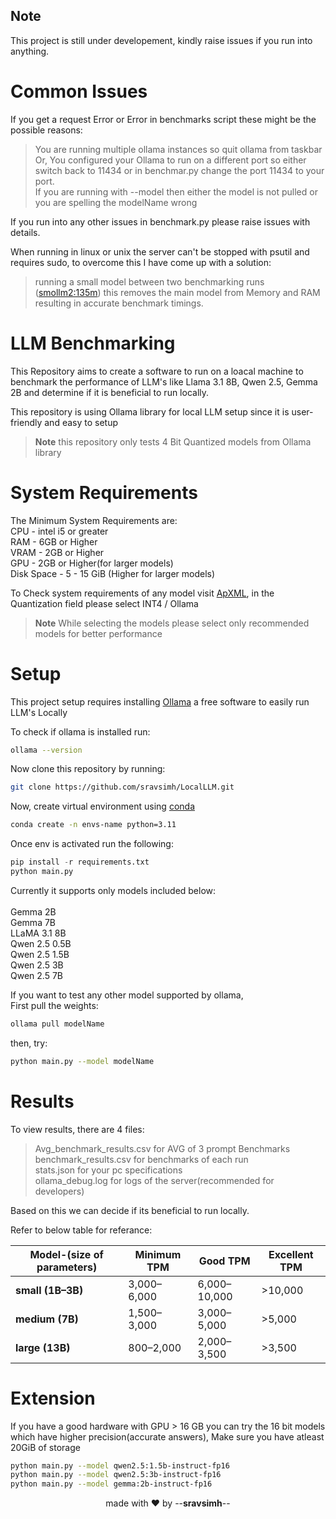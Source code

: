 ## Note
This project is still under developement, kindly raise issues if you run into anything.

# Common Issues

If you get a request Error or Error in benchmarks script these might be the possible reasons:
>You are running multiple ollama instances so quit ollama from taskbar<br>
>Or, You configured your Ollama to run on a different port so either switch back to 11434 or in benchmar.py change the port 11434 to your port.<br>
>If you are running with --model then either the model is not pulled or you are spelling the modelName wrong

If you run into any other issues in benchmark.py please raise issues with details.

When running in linux or unix the server can't be stopped with psutil and requires sudo, to overcome this I have come up with a solution:
>running a small model between two benchmarking runs ([smollm2:135m](https://ollama.com/library/smollm2)) this removes the main model from Memory and RAM resulting in accurate benchmark timings.






# LLM Benchmarking
This Repository aims to create a software to run on a loacal machine to benchmark the performance of LLM's like Llama 3.1 8B, Qwen 2.5, Gemma 2B and determine if it is beneficial to run locally.

This repository is using Ollama library for local LLM setup since it is user-friendly and easy to setup

>**Note** this repository only tests 4 Bit Quantized models from Ollama library

# System Requirements

The Minimum System Requirements are:<br>
CPU - intel i5 or greater<br>
RAM - 6GB or Higher<br>
VRAM - 2GB or Higher<br>
GPU - 2GB or Higher(for larger models)<br>
Disk Space - 5 - 15 GiB (Higher for larger models)<br>

To Check system requirements of any model visit [ApXML](https://apxml.com/models), in the Quantization field please select INT4 / Ollama

>**Note**
While selecting the models please select only recommended models for better performance


# Setup
This project setup requires installing [Ollama](https://ollama.com/) a free software to easily run LLM's Locally

To check if ollama is installed run:
```bash
ollama --version
```

Now clone this repository by running:<br>
```bash
git clone https://github.com/sravsimh/LocalLLM.git
```
Now, create virtual environment using [conda](https://www.anaconda.com/docs/getting-started/miniconda/main) 
```bash
conda create -n envs-name python=3.11
```

Once env is activated run the following:
```python
pip install -r requirements.txt
python main.py
```
Currently it supports only models included below:<br>
<br>
Gemma 2B <br>
Gemma 7B <br>
LLaMA 3.1 8B <br>
Qwen 2.5 0.5B <br>
Qwen 2.5 1.5B <br>
Qwen 2.5 3B <br>
Qwen 2.5 7B <br>

If you want to test any other model supported by ollama,<br>
First pull the weights:
```bash
ollama pull modelName
```

then, try:
```bash
python main.py --model modelName
```
# Results
To view results, there are 4 files:
>Avg_benchmark_results.csv for AVG of 3 prompt Benchmarks<br>
>benchmark_results.csv for benchmarks of each run<br>
>stats.json for your pc specifications<br>
>ollama_debug.log for logs of the server(recommended for developers)<br>

Based on this we can decide if its beneficial to run locally.

Refer to below table for referance:

| Model-(size of parameters)| Minimum TPM    | Good   TPM   | Excellent TPM |
| ------------------------  | -------------- | ------------ | ------------- |
| **small (1B–3B)**         | 3,000–6,000    | 6,000–10,000 | >10,000       |
| **medium (7B)**           | 1,500–3,000    | 3,000–5,000  | >5,000        |
| **large (13B)**           | 800–2,000      | 2,000–3,500  | >3,500        |


# Extension
If you have a good hardware with GPU > 16 GB you can try the 16 bit models which have higher precision(accurate answers), Make sure you have atleast 20GiB of storage
```bash
python main.py --model qwen2.5:1.5b-instruct-fp16
python main.py --model qwen2.5:3b-instruct-fp16
python main.py --model gemma:2b-instruct-fp16
```


<p align="center">made with ❤️ by --<strong>sravsimh</strong>--</p>


